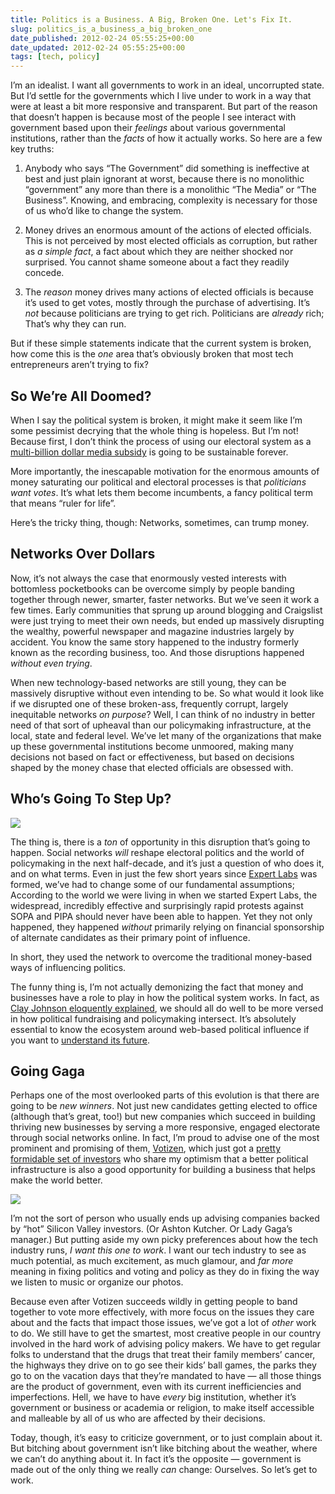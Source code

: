 ```yaml
---
title: Politics is a Business. A Big, Broken One. Let's Fix It.
slug: politics_is_a_business_a_big_broken_one
date_published: 2012-02-24 05:55:25+00:00
date_updated: 2012-02-24 05:55:25+00:00
tags: [tech, policy]
---
```

I’m an idealist. I want all governments to work in an ideal, uncorrupted state. But I’d settle for the governments which I live under to work in a way that were at least a bit more responsive and transparent. But part of the reason that doesn’t happen is because most of the people I see interact with government based upon their *feelings* about various governmental institutions, rather than the *facts* of how it actually works. So here are a few key truths:

1. Anybody who says “The Government” did something is ineffective at best and just plain ignorant at worst, because there is no monolithic “government” any more than there is a monolithic “The Media” or “The Business”. Knowing, and embracing, complexity is necessary for those of us who’d like to change the system.

2. Money drives an enormous amount of the actions of elected officials. This is not perceived by most elected officials as corruption, but rather as *a simple fact*, a fact about which they are neither shocked nor surprised. You cannot shame someone about a fact they readily concede.

3. The *reason* money drives many actions of elected officials is because it’s used to get votes, mostly through the purchase of advertising. It’s *not* because politicians are trying to get rich. Politicians are *already* rich; That’s why they can run.

But if these simple statements indicate that the current system is broken, how come this is the *one* area that’s obviously broken that most tech entrepreneurs aren’t trying to fix?

## So We’re All Doomed?

When I say the political system is broken, it might make it seem like I’m some pessimist decrying that the whole thing is hopeless. But I’m not! Because first, I don’t think the process of using our electoral system as a [multi-billion dollar media subsidy](/2012/02/06/the-right-wings-7-billion-media-subsidy) is going to be sustainable forever.

More importantly, the inescapable motivation for the enormous amounts of money saturating our political and electoral processes is that *politicians want votes*. It’s what lets them become incumbents, a fancy political term that means “ruler for life”.

Here’s the tricky thing, though: Networks, sometimes, can trump money.

## Networks Over Dollars

Now, it’s not always the case that enormously vested interests with bottomless pocketbooks can be overcome simply by people banding together through newer, smarter, faster networks. But we’ve seen it work a few times. Early communities that sprung up around blogging and Craigslist were just trying to meet their own needs, but ended up massively disrupting the wealthy, powerful newspaper and magazine industries largely by accident. You know the same story happened to the industry formerly known as the recording business, too. And those disruptions happened *without even trying*.

When new technology-based networks are still young, they can be massively disruptive without even intending to be. So what would it look like if we disrupted one of these broken-ass, frequently corrupt, largely inequitable networks *on purpose*? Well, I can think of no industry in better need of that sort of upheaval than our policymaking infrastructure, at the local, state and federal level. We’ve let many of the organizations that make up these governmental institutions become unmoored, making many decisions not based on fact or effectiveness, but based on decisions shaped by the money chase that elected officials are obsessed with.

## Who’s Going To Step Up?

[![](https://cdn.glitch.global/c4e475b2-a54e-47e0-973c-ed0bd1b46262/how-laws-made.jpg?v=1670714904624)](http://www.good.is/post/infographic-how-a-bill-actually-becomes-a-law/)

The thing is, there is a *ton* of opportunity in this disruption that’s going to happen. Social networks *will* reshape electoral politics and the world of policymaking in the next half-decade, and it’s just a question of who does it, and on what terms. Even in just the few short years since [Expert Labs](http://expertlabs.org/) was formed, we’ve had to change some of our fundamental assumptions; According to the world we were living in when we started Expert Labs, the widespread, incredibly effective and surprisingly rapid protests against SOPA and PIPA should never have been able to happen. Yet they not only happened, they happened *without* primarily relying on financial sponsorship of alternate candidates as their primary point of influence.

In short, they used the network to overcome the traditional money-based ways of influencing politics.

The funny thing is, I’m not actually demonizing the fact that money and businesses have a role to play in how the political system works. In fact, as [Clay Johnson eloquently explained](http://www.informationdiet.com/blog/read/dear-internet-its-no-longer-ok-to-not-know-how-congress-works-), we should all do well to be more versed in how political fundraising and policymaking intersect. It’s absolutely essential to know the ecosystem around web-based political influence if you want to [understand its future](/2012/01/18/the-history-and-future-of-web-protest).

## Going Gaga

Perhaps one of the most overlooked parts of this evolution is that there are going to be *new winners*. Not just new candidates getting elected to office (although that’s great, too!) but new companies which succeed in building thriving new businesses by serving a more responsive, engaged electorate through social networks online. In fact, I’m proud to advise one of the most prominent and promising of them, [Votizen](https://www.votizen.com/), which just got a [pretty formidable set of investors](http://allthingsd.com/20120223/votizen-gets-a-celebrity-round-of-funding-to-connect-social-media-and-politics/) who share my optimism that a better political infrastructure is also a good opportunity for building a business that helps make the world better.

[![](https://cdn.glitch.global/c4e475b2-a54e-47e0-973c-ed0bd1b46262/votizen-button.png?v=1670714904162)](http://votizen.com/)

I’m not the sort of person who usually ends up advising companies backed by “hot” Silicon Valley investors. (Or Ashton Kutcher. Or Lady Gaga’s manager.) But putting aside my own picky preferences about how the tech industry runs, *I want this one to work*. I want our tech industry to see as much potential, as much excitement, as much glamour, and *far more* meaning in fixing politics and voting and policy as they do in fixing the way we listen to music or organize our photos.

Because even after Votizen succeeds wildly in getting people to band together to vote more effectively, with more focus on the issues they care about and the facts that impact those issues, we’ve got a lot of *other* work to do. We still have to get the smartest, most creative people in our country involved in the hard work of advising policy makers. We have to get regular folks to understand that the drugs that treat their family members’ cancer, the highways they drive on to go see their kids’ ball games, the parks they go to on the vacation days that they’re mandated to have — all those things are the product of government, even with its current inefficiencies and imperfections. Hell, we have to have *every* big institution, whether it’s government or business or academia or religion, to make itself accessible and malleable by all of us who are affected by their decisions.

Today, though, it’s easy to criticize government, or to just complain about it. But bitching about government isn’t like bitching about the weather, where we can’t do anything about it. In fact it’s the opposite — government is made out of the only thing we really *can* change: Ourselves. So let’s get to work.
